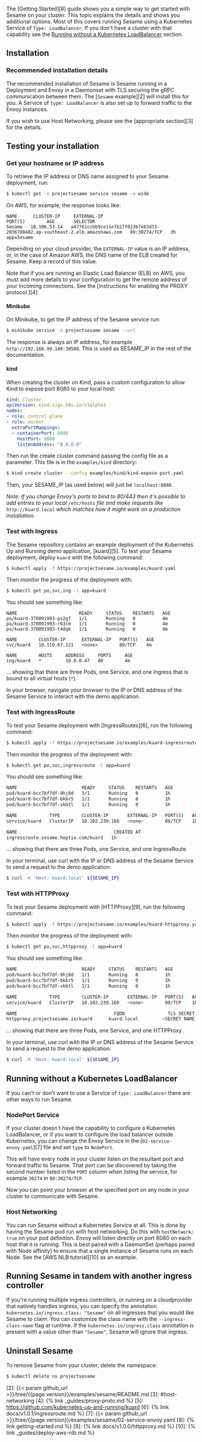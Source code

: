 The [Getting Started][8] guide shows you a simple way to get started with Sesame on your cluster.
This topic explains the details and shows you additional options.
Most of this covers running Sesame using a Kubernetes Service of `Type: LoadBalancer`.
If you don't have a cluster with that capability see the [Running without a Kubernetes LoadBalancer][1] section.

## Installation

### Recommended installation details

The recommended installation of Sesame is Sesame running in a Deployment and Envoy in a Daemonset with TLS securing the gRPC communication between them.
The [`Sesame` example][2] will install this for you.
A Service of `type: LoadBalancer` is also set up to forward traffic to the Envoy instances.

If you wish to use Host Networking, please see the [appropriate section][3] for the details.

## Testing your installation

### Get your hostname or IP address

To retrieve the IP address or DNS name assigned to your Sesame deployment, run:

```bash
$ kubectl get -n projectsesame service sesame -o wide
```

On AWS, for example, the response looks like:

```
NAME      CLUSTER-IP     EXTERNAL-IP                                                                    PORT(S)        AGE       SELECTOR
Sesame   10.106.53.14   a47761ccbb9ce11e7b27f023b7e83d33-2036788482.ap-southeast-2.elb.amazonaws.com   80:30274/TCP   3h        app=Sesame
```

Depending on your cloud provider, the `EXTERNAL-IP` value is an IP address, or, in the case of Amazon AWS, the DNS name of the ELB created for Sesame. Keep a record of this value.

Note that if you are running an Elastic Load Balancer (ELB) on AWS, you must add more details to your configuration to get the remote address of your incoming connections.
See the [instructions for enabling the PROXY protocol.][4]

#### Minikube

On Minikube, to get the IP address of the Sesame service run:

```bash
$ minikube service -n projectsesame sesame --url
```

The response is always an IP address, for example `http://192.168.99.100:30588`. This is used as SESAME_IP in the rest of the documentation.

#### kind

When creating the cluster on Kind, pass a custom configuration to allow Kind to expose port 8080 to your local host:

```yaml
kind: Cluster
apiVersion: kind.sigs.k8s.io/v1alpha3
nodes:
- role: control-plane
- role: worker
  extraPortMappings:
  - containerPort: 8080
    hostPort: 8080
    listenAddress: "0.0.0.0"
```

Then run the create cluster command passing the config file as a parameter.
This file is in the `examples/kind` directory:

```bash
$ kind create cluster --config examples/kind/kind-expose-port.yaml
```

Then, your SESAME_IP (as used below) will just be `localhost:8080`.

_Note: If you change Envoy's ports to bind to 80/443 then it's possible to add entries to your local `/etc/hosts` file and make requests like `http://kuard.local` which matches how it might work on a production installation._

### Test with Ingress

The Sesame repository contains an example deployment of the Kubernetes Up and Running demo application, [kuard][5].
To test your Sesame deployment, deploy `kuard` with the following command:

```bash
$ kubectl apply -f https://projectsesame.io/examples/kuard.yaml
```

Then monitor the progress of the deployment with:

```bash
$ kubectl get po,svc,ing -l app=kuard
```

You should see something like:

```
NAME                       READY     STATUS    RESTARTS   AGE
po/kuard-370091993-ps2gf   1/1       Running   0          4m
po/kuard-370091993-r63cm   1/1       Running   0          4m
po/kuard-370091993-t4dqk   1/1       Running   0          4m

NAME        CLUSTER-IP      EXTERNAL-IP   PORT(S)   AGE
svc/kuard   10.110.67.121   <none>        80/TCP    4m

NAME        HOSTS     ADDRESS     PORTS     AGE
ing/kuard   *         10.0.0.47   80        4m
```

... showing that there are three Pods, one Service, and one Ingress that is bound to all virtual hosts (`*`).

In your browser, navigate your browser to the IP or DNS address of the Sesame Service to interact with the demo application.

### Test with IngressRoute

To test your Sesame deployment with [IngressRoutes][6], run the following command:

```sh
$ kubectl apply -f https://projectsesame.io/examples/kuard-ingressroute.yaml
```

Then monitor the progress of the deployment with:

```sh
$ kubectl get po,svc,ingressroute -l app=kuard
```

You should see something like:

```sh
NAME                        READY     STATUS    RESTARTS   AGE
pod/kuard-bcc7bf7df-9hj8d   1/1       Running   0          1h
pod/kuard-bcc7bf7df-bkbr5   1/1       Running   0          1h
pod/kuard-bcc7bf7df-vkbtl   1/1       Running   0          1h

NAME            TYPE        CLUSTER-IP       EXTERNAL-IP   PORT(S)   AGE
service/kuard   ClusterIP   10.102.239.168   <none>        80/TCP    1h

NAME                                    CREATED AT
ingressroute.sesame.heptio.com/kuard   1h
```

... showing that there are three Pods, one Service, and one IngressRoute.

In your terminal, use curl with the IP or DNS address of the Sesame Service to send a request to the demo application:

```sh
$ curl -H 'Host: kuard.local' ${SESAME_IP}
```
### Test with HTTPProxy

To test your Sesame deployment with [HTTPProxy][9], run the following command:

```sh
$ kubectl apply -f https://projectsesame.io/examples/kuard-httpproxy.yaml
```

Then monitor the progress of the deployment with:

```sh
$ kubectl get po,svc,httpproxy -l app=kuard
```

You should see something like:

```sh
NAME                        READY     STATUS    RESTARTS   AGE
pod/kuard-bcc7bf7df-9hj8d   1/1       Running   0          1h
pod/kuard-bcc7bf7df-bkbr5   1/1       Running   0          1h
pod/kuard-bcc7bf7df-vkbtl   1/1       Running   0          1h

NAME            TYPE        CLUSTER-IP       EXTERNAL-IP   PORT(S)   AGE
service/kuard   ClusterIP   10.102.239.168   <none>        80/TCP    1h

NAME                                    FQDN                TLS SECRET                  FIRST ROUTE  STATUS  STATUS DESCRIPT
httpproxy.projectsesame.io/kuard      kuard.local         <SECRET NAME IF TLS USED>                valid   valid HTTPProxy 
```

... showing that there are three Pods, one Service, and one HTTPProxy .

In your terminal, use curl with the IP or DNS address of the Sesame Service to send a request to the demo application:

```sh
$ curl -H 'Host: kuard.local' ${SESAME_IP}
```

## Running without a Kubernetes LoadBalancer

If you can't or don't want to use a Service of `type: LoadBalancer` there are other ways to run Sesame.

### NodePort Service

If your cluster doesn't have the capability to configure a Kubernetes LoadBalancer,
or if you want to configure the load balancer outside Kubernetes,
you can change the Envoy Service in the [`02-service-envoy.yaml`][7] file and set `type` to `NodePort`.

This will have every node in your cluster listen on the resultant port and forward traffic to Sesame.
That port can be discovered by taking the second number listed in the `PORT` column when listing the service, for example `30274` in `80:30274/TCP`.

Now you can point your browser at the specified port on any node in your cluster to communicate with Sesame.

### Host Networking

You can run Sesame without a Kubernetes Service at all.
This is done by having the Sesame pod run with host networking.
Do this with `hostNetwork: true` on your pod definition.
Envoy will listen directly on port 8080 on each host that it is running.
This is best paired with a DaemonSet (perhaps paired with Node affinity) to ensure that a single instance of Sesame runs on each Node.
See the [AWS NLB tutorial][10] as an example.

## Running Sesame in tandem with another ingress controller

If you're running multiple ingress controllers, or running on a cloudprovider that natively handles ingress,
you can specify the annotation `kubernetes.io/ingress.class: "Sesame"` on all ingresses that you would like Sesame to claim.
You can customize the class name with the `--ingress-class-name` flag at runtime.
If the `kubernetes.io/ingress.class` annotation is present with a value other than `"Sesame"`, Sesame will ignore that ingress.

## Uninstall Sesame

To remove Sesame from your cluster, delete the namespace:

```bash
$ kubectl delete ns projectsesame
```

[1]: #running-without-a-kubernetes-loadbalancer
[2]: {{< param github_url >}}/tree/{{page.version}}/examples/sesame/README.md
[3]: #host-networking
[4]: {% link _guides/proxy-proto.md %}
[5]: https://github.com/kubernetes-up-and-running/kuard
[6]: {% link docs/v1.0.1/ingressroute.md %}
[7]: {{< param github_url >}}/tree/{{page.version}}/examples/sesame/02-service-envoy.yaml
[8]: {% link getting-started.md %}
[9]: {% link docs/v1.0.0/httpproxy.md %}
[10]: {% link _guides/deploy-aws-nlb.md %}
